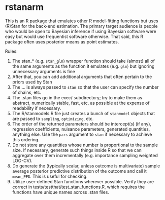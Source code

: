 rstanarm
========
This is an R package that emulates other R model-fitting functions but uses (R)Stan for the back-end estimation. The primary target audience is people who would be open to Bayesian inference if using
Bayesian software were easy but would use frequentist software otherwise. That said, this R package
often uses posterior means as point estimates.

Rules:
  1. The stan\_* (e.g. `stan_glm`) wrapper function should take (almost) all of the same arguments as the function it emulates (e.g. `glm`) but ignoring unnecessary arguments is fine
  2. After that, you can add additional arguments that often pertain to the priors used by Stan
  3. The ... is always passed to `stan` so that the user can specify the number of chains, etc.
  4. The .stan files go in the exec/ subdirectory; try to make them as abstract, numerically stable, fast, etc. as possible at the expense of readability if necessary.
  5. The R/stanmodels.R file just creates a bunch of `stanmodel` objects that are passed to `sampling`, `optimizing`, etc.
  6. The order of the returned parameters should be intercept(s) (if any), regression coefficients, nuisance parameters, generated quantities, anything else. Use the `pars` argument to `stan` if necessary to achieve this ordering.
  7. Do not store any quantities whose number is proportional to the sample size. If necessary, generate such things inside R so that we can aggregate over them incrementally (e.g. importance sampling weighted LOO-CV).
  8. Do generate the (typically scalar, unless outcome is multivariate) sample average posterior predictive distribution of the outcome and call it `mean_PPD`. This is useful for checking.
  9. Utilize user-defined Stan functions wherever possible. Verify they are correct in tests/testthat/test\_stan\_functions.R, which requires the functions have unique names across .stan files.